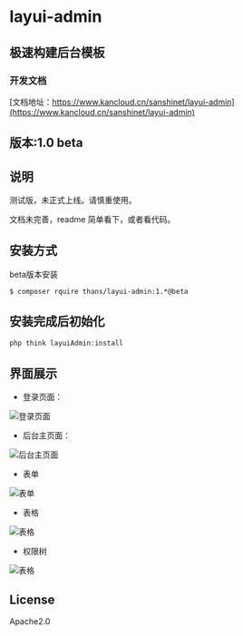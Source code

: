 # layui-admin

## 极速构建后台模板

### 开发文档 

[文档地址：https://www.kancloud.cn/sanshinet/layui-admin](https://www.kancloud.cn/sanshinet/layui-admin)


## 版本:1.0 beta

## 说明

测试版，未正式上线。请慎重使用。

文档未完善，readme 简单看下，或者看代码。


## 安装方式

beta版本安装

```shell
$ composer rquire thans/layui-admin:1.*@beta
```

## 安装完成后初始化

```php
php think layuiAdmin:install

```

## 界面展示

-   登录页面：

![登录页面](https://images.gitee.com/uploads/images/2018/1225/200501_74760169_543050.jpeg "登录页面")

-   后台主页面：

![后台主页面](https://images.gitee.com/uploads/images/2018/1225/215518_c7a9650e_543050.jpeg "后台主页面：")

-   表单

![表单](https://images.gitee.com/uploads/images/2019/0312/173400_3897a005_543050.png "表单")

-   表格

![表格](https://images.gitee.com/uploads/images/2019/0312/173444_236b14f9_543050.png "表格")

-   权限树

![表格](https://images.gitee.com/uploads/images/2019/0312/174121_45545bad_543050.png "表格")

## License

Apache2.0
